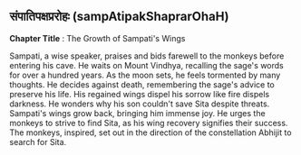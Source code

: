 ## संपातिपक्षप्ररोहः (sampAtipakShaprarOhaH)
**Chapter Title** : The Growth of Sampati's Wings

Sampati, a wise speaker, praises and bids farewell to the monkeys before entering his cave. He waits on Mount Vindhya, recalling the sage's words for over a hundred years. As the moon sets, he feels tormented by many thoughts. He decides against death, remembering the sage's advice to preserve his life. His regained wings dispel his sorrow like fire dispels darkness. He wonders why his son couldn't save Sita despite threats. Sampati's wings grow back, bringing him immense joy. He urges the monkeys to strive to find Sita, as his wing recovery signifies their success. The monkeys, inspired, set out in the direction of the constellation Abhijit to search for Sita.